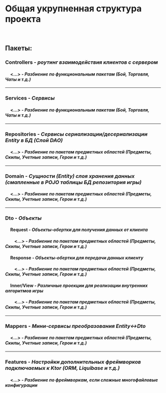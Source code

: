 # Общая укрупненная структура проекта
</br>

## Пакеты:
### Controllers - *роутинг взаимодействия клиентов с сервером*
#### &nbsp;&nbsp;&nbsp;&nbsp; <...> - *Разбиение по функциональным пакетам (Бой, Торговля, Чаты и т.д.)*

-----

### Services - *Сервисы*
#### &nbsp;&nbsp;&nbsp;&nbsp; <...> - *Разбиение по функциональным пакетам (Бой, Торговля, Чаты и т.д.)*

-----

### Repositories - *Сервисы сериализации/десериализации Entity в БД (Слой DAO)*
#### &nbsp;&nbsp;&nbsp;&nbsp; <...> - *Разбиение по пакетам предметных областей (Предметы, Скилы, Учетные записи, Герои и т.д.)*

-----

### Domain - *Сущности (Entity) слоя хранения данных (смапленные в POJO таблицы БД репозитория игры)*
#### &nbsp;&nbsp;&nbsp;&nbsp; <...> - *Разбиение по пакетам предметных областей (Предметы, Скилы, Учетные записи, Герои и т.д.)*

-----

### Dto - *Объекты*
#### &nbsp;&nbsp;&nbsp;&nbsp; Request - *Объекты-обертки для получения данных от клиента*
#### &nbsp;&nbsp;&nbsp;&nbsp;&nbsp;&nbsp;&nbsp;&nbsp; <...> - *Разбиение по пакетам предметных областей (Предметы, Скилы, Учетные записи, Герои и т.д.)*
#### &nbsp;&nbsp;&nbsp;&nbsp; Response - *Объекты-обертки для передачи данных клиенту*
#### &nbsp;&nbsp;&nbsp;&nbsp;&nbsp;&nbsp;&nbsp;&nbsp; <...> - *Разбиение по пакетам предметных областей (Предметы, Скилы, Учетные записи, Герои и т.д.)*
#### &nbsp;&nbsp;&nbsp;&nbsp; Inner/View - *Различные проекции для реализации внутренних алгоритмов игры*
#### &nbsp;&nbsp;&nbsp;&nbsp;&nbsp;&nbsp;&nbsp;&nbsp; <...> - *Разбиение по пакетам предметных областей (Предметы, Скилы, Учетные записи, Герои и т.д.)*

-----

### Mappers - *Мини-сервисы преобразования Entity<->Dto*
#### &nbsp;&nbsp;&nbsp;&nbsp; <...> - *Разбиение по пакетам предметных областей (Предметы, Скилы, Учетные записи, Герои и т.д.)*

-----

### Features - *Настройки дополнительных фреймворков подключаемых к Ktor (ORM, Liquibase и т.д.)*
#### &nbsp;&nbsp;&nbsp;&nbsp; <...> - *Разбиение по фреймворкам, если сложные многофайловые конфигурации*
